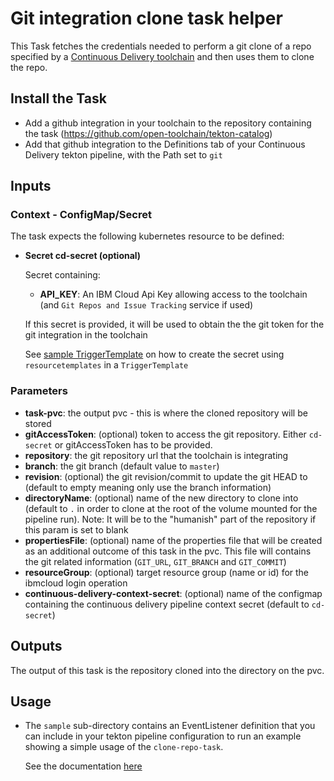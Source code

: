 # Git integration clone task helper

This Task fetches the credentials needed to perform a git clone of a repo specified by a [Continuous Delivery toolchain](https://cloud.ibm.com/docs/services/ContinuousDelivery?topic=ContinuousDelivery-toolchains-using) and then uses them to clone the repo.

## Install the Task
- Add a github integration in your toolchain to the repository containing the task (https://github.com/open-toolchain/tekton-catalog)
- Add that github integration to the Definitions tab of your Continuous Delivery tekton pipeline, with the Path set to `git`

## Inputs

### Context - ConfigMap/Secret

  The task expects the following kubernetes resource to be defined:

* **Secret cd-secret (optional)**

  Secret containing:
  * **API_KEY**: An IBM Cloud Api Key allowing access to the toolchain (and `Git Repos and Issue Tracking` service if used)

  If this secret is provided, it will be used to obtain the the git token for the git integration in the toolchain

  See [sample TriggerTemplate](./sample/listener-simple-clone.yaml) on how to create the secret using `resourcetemplates` in a `TriggerTemplate`

### Parameters

* **task-pvc**: the output pvc - this is where the cloned repository will be stored
* **gitAccessToken**: (optional) token to access the git repository. Either `cd-secret` or gitAccessToken has to be provided.
* **repository**: the git repository url that the toolchain is integrating
* **branch**: the git branch (default value to `master`)
* **revision**: (optional) the git revision/commit to update the git HEAD to (default to empty meaning only use the branch information)
* **directoryName**: (optional) name of the new directory to clone into (default to `.` in order to clone at the root of the volume mounted for the pipeline run). Note: It will be to the "humanish" part of the repository if this param is set to blank
* **propertiesFile**: (optional) name of the properties file that will be created as an additional outcome of this task in the pvc. This file will contains the git related information (`GIT_URL`, `GIT_BRANCH` and `GIT_COMMIT`)
* **resourceGroup**: (optional) target resource group (name or id) for the ibmcloud login operation
* **continuous-delivery-context-secret**: (optional) name of the configmap containing the continuous delivery pipeline context secret (default to `cd-secret`)

## Outputs
The output of this task is the repository cloned into the directory on the pvc.

## Usage

- The `sample` sub-directory contains an EventListener definition that you can include in your tekton pipeline configuration to run an example showing a simple usage of the `clone-repo-task`.

  See the documentation [here](./sample/README.md)
